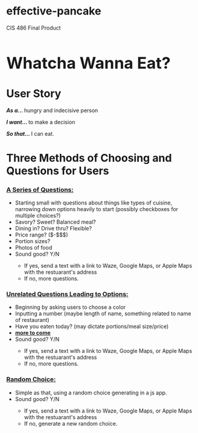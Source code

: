# effective-pancake
CIS 486 Final Product


<h1 style="font-size:300%;">Whatcha Wanna Eat?</h1>

<h1>User Story</h1>

<p> <b><i> As a... </b></i>hungry and indecisive person</p>
<p> <b><i> I want... </b></i>to make a decision</p> 
<p> <b><i> So that... </b></i>I can eat.</p>

<h1> Three Methods of Choosing and Questions for Users</h1>
<h3><u> A Series of Questions: </h3></u>
<ul>
  <li> Starting small with questions about things like types of cuisine, narrowing down options heavily to start (possibly checkboxes for multiple choices?) </li>
  <li> Savory? Sweet? Balanced meal? </li>
  <li> Dining in? Drive thru? Flexible? </li>
  <li> Price range? ($-$$$) </li>
  <li> Portion sizes? </li>
  <li> Photos of food </li>
  <li> Sound good? Y/N </li>
      <ul> 
          <li> If yes, send a text with a link to Waze, Google Maps, or Apple Maps with the restuarant's address </li>
          <li> If no, more questions. </li>
      </ul>
</ul>

<h3><u> Unrelated Questions Leading to Options: </h3></u>
<ul>
  <li> Beginning by asking users to choose a color </li>
  <li> Inputting a number (maybe length of name, something related to name of restaurant) </li>
  <li> Have you eaten today? (may dictate portions/meal size/price) </li>
  <li> <u> <b> more to come </li> </u> </b>
  <li> Sound good? Y/N </li>
      <ul> 
          <li> If yes, send a text with a link to Waze, Google Maps, or Apple Maps with the restuarant's address </li>
          <li> If no, more questions. </li>
      </ul>
</ul>

<h3><u> Random Choice: </h3></u>
<ul>
  <li> Simple as that, using a random choice generating in a js app. </li>
  <li> Sound good? Y/N </li>
      <ul> 
          <li> If yes, send a text with a link to Waze, Google Maps, or Apple Maps with the restuarant's address </li>
          <li> If no, generate a new random choice. </li>
      </ul>
</ul>
